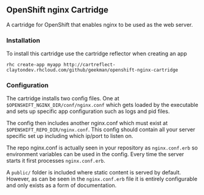 ## OpenShift nginx Cartridge

A cartridge for OpenShift that enables nginx to be used as the web server.


### Installation

To install this cartridge use the cartridge reflector when creating an app

	rhc create-app myapp http://cartreflect-claytondev.rhcloud.com/github/geekman/openshift-nginx-cartridge


### Configuration

The cartridge installs two config files. One at <code>$OPENSHIFT_NGINX_DIR/conf/nginx.conf</code> which gets loaded by the executable
and sets up specific app configuration such as logs and pid files.

The config then includes another nginx.conf which must exist at <code>$OPENSHIFT_REPO_DIR/nginx.conf</code>. This config should
contain all your server specific set up including which ip/port to listen on.

The repo nginx.conf is actually seen in your repository as <code>nginx.conf.erb</code> so environment variables can be used
in the config. Every time the server starts it first processes <code>nginx.conf.erb</code>.


A <code>public/</code> folder is included where static content is served by default. However, as can be seen in the <code>nginx.conf.erb</code> file it
is entirely configurable and only exists as a form of documentation.
